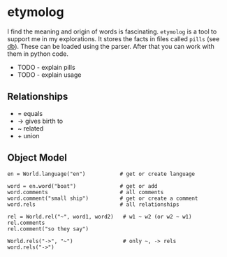 # etymolog

I find the meaning and origin of words is fascinating. `etymolog` is a tool to support me in my explorations. It stores the facts in files called `pills` (see [db](/db)). These can be loaded using the parser. After that you can work with them in python code.

* TODO - explain pills
* TODO - explain usage

## Relationships

* = equals
* -> gives birth to
* ~ related
* \+ union 

## Object Model

    en = World.language("en")           # get or create language
    
    word = en.word("boat")              # get or add
    word.comments                       # all comments
    word.comment("small ship")          # get or create a comment
    word.rels                           # all relationships
    
    rel = World.rel("~", word1, word2)   # w1 ~ w2 (or w2 ~ w1)
    rel.comments
    rel.comment("so they say")
    
    World.rels("->", "~")                # only ~, -> rels
    word.rels("->")